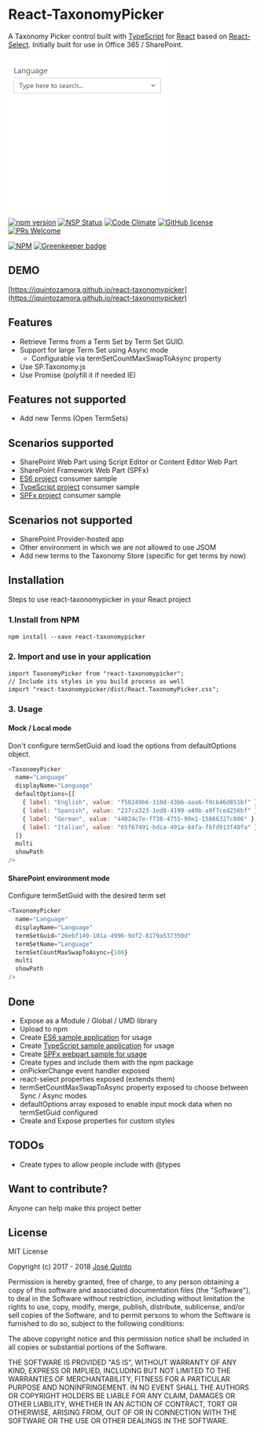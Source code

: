 # React-TaxonomyPicker
A Taxonomy Picker control built with [TypeScript](https://www.typescriptlang.org) for [React](https://facebook.github.io/react) based on [React-Select](https://github.com/JedWatson/react-select).
Initially built for use in Office 365 / SharePoint.

![React-Taxonomy-Picker-gif](./assets/react-taxonomy-picker.gif)

[![npm version](https://badge.fury.io/js/react-taxonomypicker.svg)](https://badge.fury.io/js/react-taxonomypicker)
[![NSP Status](https://nodesecurity.io/orgs/jquinto/projects/7dd23805-b74a-4409-9f6f-b9fd0c835cea/badge)](https://nodesecurity.io/orgs/jquinto/projects/7dd23805-b74a-4409-9f6f-b9fd0c835cea)
[![Code Climate](https://codeclimate.com/github/jquintozamora/react-taxonomypicker/badges/gpa.svg)](https://codeclimate.com/github/jquintozamora/react-taxonomypicker)
[![GitHub license](https://img.shields.io/badge/license-MIT-blue.svg)](https://raw.githubusercontent.com/jquintozamora/react-taxonomypicker/master/LICENSE)
[![PRs Welcome](https://img.shields.io/badge/PRs-welcome-brightgreen.svg)](Readme.md#want-to-contribute)

[![NPM](https://nodei.co/npm/react-taxonomypicker.png?downloads=true)](https://nodei.co/npm/react-taxonomypicker/) [![Greenkeeper badge](https://badges.greenkeeper.io/jquintozamora/react-taxonomypicker.svg)](https://greenkeeper.io/)

## DEMO
[https://jquintozamora.github.io/react-taxonomypicker](https://jquintozamora.github.io/react-taxonomypicker)

## Features
- Retrieve Terms from a Term Set by Term Set GUID.
- Support for large Term Set using Async mode
  - Configurable via termSetCountMaxSwapToAsync property
- Use SP.Taxonomy.js
- Use Promise (polyfill it if needed IE)

## Features not supported
- Add new Terms (Open TermSets)


## Scenarios supported
- SharePoint Web Part using Script Editor or Content Editor Web Part
- SharePoint Framework Web Part (SPFx)
- [ES6 project](https://github.com/jquintozamora/react-taxonomypicker-consume-es6) consumer sample
- [TypeScript project](https://github.com/jquintozamora/react-taxonomypicker-consume-typescript) consumer sample
- [SPFx project](https://github.com/jquintozamora/spfx-react-taxonomypicker) consumer sample

## Scenarios not supported
- SharePoint Provider-hosted app
- Other environment in which we are not allowed to use JSOM
- Add new terms to the Taxonomy Store (specific for get terms by now)

## Installation
Steps to use react-taxonomypicker in your React project
### 1.Install from NPM
```
npm install --save react-taxonomypicker
```

### 2. Import and use in your application
```
import TaxonomyPicker from "react-taxonomypicker";
// Include its styles in you build process as well
import "react-taxonomypicker/dist/React.TaxonomyPicker.css";
```

### 3. Usage
#### Mock / Local mode
Don't configure termSetGuid and load the options from defaultOptions object.
```js
<TaxonomyPicker
  name="Language"
  displayName="Language"
  defaultOptions={[
    { label: "English", value: "f50249b6-310d-43b6-aaa6-f0cb46d851bf" },
    { label: "Spanish", value: "237ca323-1ed8-4199-a49b-a9f7ce4256bf" },
    { label: "German", value: "44024c7e-f738-4755-90e1-15866327c806" },
    { label: "Italian", value: "65f67491-bdca-491a-84fa-f6fd913f40fa" },
  ]}
  multi
  showPath
/>
```

#### SharePoint environment mode
Configure termSetGuid with the desired term set
```js
<TaxonomyPicker
  name="Language"
  displayName="Language"
  termSetGuid="26ebf149-101a-4996-9df2-8179a537350d"
  termSetName="Language"
  termSetCountMaxSwapToAsync={100}
  multi
  showPath
/>
```


## Done
- Expose as a Module / Global / UMD library
- Upload to npm
- Create [ES6 sample application](https://github.com/jquintozamora/react-taxonomypicker-consume-es6) for usage
- Create [TypeScript sample application](https://github.com/jquintozamora/react-taxonomypicker-consume-typescript) for usage
- Create [SPFx webpart sample for usage](https://github.com/jquintozamora/spfx-react-taxonomypicker)
- Create types and include them with the npm package
- onPickerChange event handler exposed
- react-select properties exposed (extends them)
- termSetCountMaxSwapToAsync property exposed to choose between Sync / Async modes
- defaultOptions array exposed to enable input mock data when no termSetGuid configured
- Create and Expose properties for custom styles

## TODOs
- Create types to allow people include with @types


## Want to contribute?
Anyone can help make this project better


## License
MIT License

Copyright (c) 2017 - 2018 [José Quinto](https://blog.josequinto.com)

Permission is hereby granted, free of charge, to any person obtaining a copy
of this software and associated documentation files (the "Software"), to deal
in the Software without restriction, including without limitation the rights
to use, copy, modify, merge, publish, distribute, sublicense, and/or sell
copies of the Software, and to permit persons to whom the Software is
furnished to do so, subject to the following conditions:

The above copyright notice and this permission notice shall be included in all
copies or substantial portions of the Software.

THE SOFTWARE IS PROVIDED "AS IS", WITHOUT WARRANTY OF ANY KIND, EXPRESS OR
IMPLIED, INCLUDING BUT NOT LIMITED TO THE WARRANTIES OF MERCHANTABILITY,
FITNESS FOR A PARTICULAR PURPOSE AND NONINFRINGEMENT. IN NO EVENT SHALL THE
AUTHORS OR COPYRIGHT HOLDERS BE LIABLE FOR ANY CLAIM, DAMAGES OR OTHER
LIABILITY, WHETHER IN AN ACTION OF CONTRACT, TORT OR OTHERWISE, ARISING FROM,
OUT OF OR IN CONNECTION WITH THE SOFTWARE OR THE USE OR OTHER DEALINGS IN THE
SOFTWARE.

